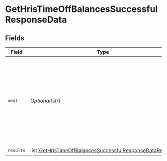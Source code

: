 # GetHrisTimeOffBalancesSuccessfulResponseData


## Fields

| Field                                                                                                                                   | Type                                                                                                                                    | Required                                                                                                                                | Description                                                                                                                             |
| --------------------------------------------------------------------------------------------------------------------------------------- | --------------------------------------------------------------------------------------------------------------------------------------- | --------------------------------------------------------------------------------------------------------------------------------------- | --------------------------------------------------------------------------------------------------------------------------------------- |
| `next`                                                                                                                                  | *Optional[str]*                                                                                                                         | :heavy_check_mark:                                                                                                                      | Cursor string that can be passed to the `cursor` query parameter to get the next page. If this is `null`, then there are no more pages. |
| `results`                                                                                                                               | list[[GetHrisTimeOffBalancesSuccessfulResponseDataResults](../../models/shared/gethristimeoffbalancessuccessfulresponsedataresults.md)] | :heavy_check_mark:                                                                                                                      | N/A                                                                                                                                     |